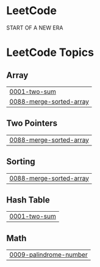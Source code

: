 # LeetCode
START OF A NEW ERA

<!---LeetCode Topics Start-->
# LeetCode Topics
## Array
|  |
| ------- |
| [0001-two-sum](https://github.com/Suvanga/LeetCode/tree/master/0001-two-sum) |
| [0088-merge-sorted-array](https://github.com/Suvanga/LeetCode/tree/master/0088-merge-sorted-array) |
## Two Pointers
|  |
| ------- |
| [0088-merge-sorted-array](https://github.com/Suvanga/LeetCode/tree/master/0088-merge-sorted-array) |
## Sorting
|  |
| ------- |
| [0088-merge-sorted-array](https://github.com/Suvanga/LeetCode/tree/master/0088-merge-sorted-array) |
## Hash Table
|  |
| ------- |
| [0001-two-sum](https://github.com/Suvanga/LeetCode/tree/master/0001-two-sum) |
## Math
|  |
| ------- |
| [0009-palindrome-number](https://github.com/Suvanga/LeetCode/tree/master/0009-palindrome-number) |
<!---LeetCode Topics End-->